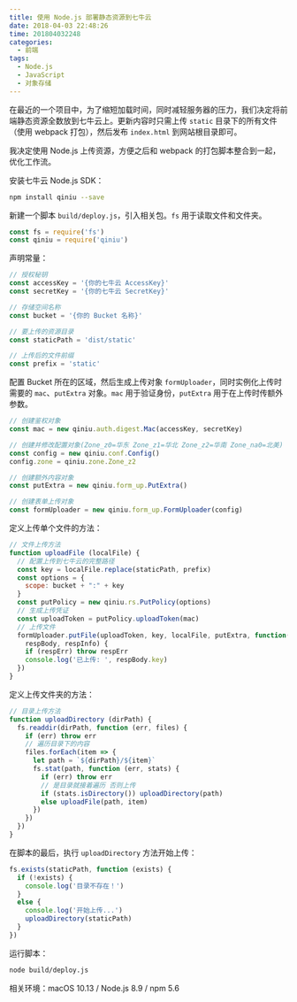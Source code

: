 ```yaml
---
title: 使用 Node.js 部署静态资源到七牛云
date: 2018-04-03 22:48:26
time: 201804032248
categories:
  - 前端
tags:
  - Node.js
  - JavaScript
  - 对象存储
---
```


在最近的一个项目中，为了缩短加载时间，同时减轻服务器的压力，我们决定将前端静态资源全数放到七牛云上。更新内容时只需上传 `static` 目录下的所有文件（使用 webpack 打包），然后发布 `index.html` 到网站根目录即可。

<!-- more -->

我决定使用 Node.js 上传资源，方便之后和 webpack 的打包脚本整合到一起，优化工作流。

安装七牛云 Node.js SDK：

``` sh
npm install qiniu --save
```

新建一个脚本 `build/deploy.js`，引入相关包。`fs` 用于读取文件和文件夹。

``` js
const fs = require('fs')
const qiniu = require('qiniu')
```

声明常量：

``` js
// 授权秘钥
const accessKey = '{你的七牛云 AccessKey}'
const secretKey = '{你的七牛云 SecretKey}'

// 存储空间名称
const bucket = '{你的 Bucket 名称}'

// 要上传的资源目录
const staticPath = 'dist/static'

// 上传后的文件前缀
const prefix = 'static'
```

配置 Bucket 所在的区域，然后生成上传对象 `formUploader`，同时实例化上传时需要的 `mac`、`putExtra` 对象。`mac` 用于验证身份，`putExtra` 用于在上传时传额外参数。

``` js
// 创建鉴权对象
const mac = new qiniu.auth.digest.Mac(accessKey, secretKey)

// 创建并修改配置对象(Zone_z0=华东 Zone_z1=华北 Zone_z2=华南 Zone_na0=北美)
const config = new qiniu.conf.Config()
config.zone = qiniu.zone.Zone_z2

// 创建额外内容对象
const putExtra = new qiniu.form_up.PutExtra()

// 创建表单上传对象
const formUploader = new qiniu.form_up.FormUploader(config)
```


定义上传单个文件的方法：

``` js
// 文件上传方法
function uploadFile (localFile) {
  // 配置上传到七牛云的完整路径
  const key = localFile.replace(staticPath, prefix)
  const options = {
    scope: bucket + ":" + key
  }
  const putPolicy = new qiniu.rs.PutPolicy(options)
  // 生成上传凭证
  const uploadToken = putPolicy.uploadToken(mac)
  // 上传文件
  formUploader.putFile(uploadToken, key, localFile, putExtra, function(respErr,
    respBody, respInfo) {
    if (respErr) throw respErr
    console.log('已上传: ', respBody.key)
  })
}
```

定义上传文件夹的方法：

``` js
// 目录上传方法
function uploadDirectory (dirPath) {
  fs.readdir(dirPath, function (err, files) {
    if (err) throw err
    // 遍历目录下的内容
    files.forEach(item => {
      let path = `${dirPath}/${item}`
      fs.stat(path, function (err, stats) {
        if (err) throw err
        // 是目录就接着遍历 否则上传
        if (stats.isDirectory()) uploadDirectory(path)
        else uploadFile(path, item) 
      })
    })
  })
}
```

在脚本的最后，执行 `uploadDirectory` 方法开始上传：

``` js
fs.exists(staticPath, function (exists) {
  if (!exists) {
    console.log('目录不存在！')
  }
  else {
    console.log('开始上传...')
    uploadDirectory(staticPath)
  }
})
```

运行脚本：

``` sh
node build/deploy.js
```

相关环境：macOS 10.13 / Node.js 8.9 / npm 5.6
